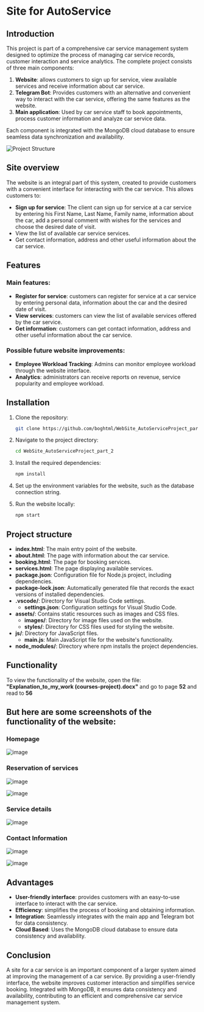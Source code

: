 # Site for AutoService

## Introduction

This project is part of a comprehensive car service management system designed to optimize the process of managing car service records, customer interaction and service analytics. The complete project consists of three main components:

1. **Website**: allows customers to sign up for service, view available services and receive information about car service.
2. **Telegram Bot**: Provides customers with an alternative and convenient way to interact with the car service, offering the same features as the website.
3. **Main application**: Used by car service staff to book appointments, process customer information and analyze car service data.

Each component is integrated with the MongoDB cloud database to ensure seamless data synchronization and availability.

![Project Structure](https://github.com/boghtml/TelegramBot_AutoServiceProject_part_1/assets/119760440/f30720c6-70fe-47de-a98a-502ae62bf98f)

## Site overview

The website is an integral part of this system, created to provide customers with a convenient interface for interacting with the car service. This allows customers to:
- **Sign up for service**: The client can sign up for service at a car service by entering his First Name, Last Name, Family name, information about the car, add a personal comment with wishes for the services and choose the desired date of visit.
- View the list of available car service services.
- Get contact information, address and other useful information about the car service.

## Features

### Main features:
- **Register for service**: customers can register for service at a car service by entering personal data, information about the car and the desired date of visit.
- **View services**: customers can view the list of available services offered by the car service.
- **Get information**: customers can get contact information, address and other useful information about the car service.

### Possible future website improvements:
- **Employee Workload Tracking**: Admins can monitor employee workload through the website interface.
- **Analytics**: administrators can receive reports on revenue, service popularity and employee workload.

## Installation

1. Clone the repository:
    ```bash
    git clone https://github.com/boghtml/WebSite_AutoServiceProject_part_2.git
    ```

2. Navigate to the project directory:
    ```bash
    cd WebSite_AutoServiceProject_part_2
    ```

3. Install the required dependencies:
    ```bash
    npm install
    ```

4. Set up the environment variables for the website, such as the database connection string.

5. Run the website locally:
    ```bash
    npm start
    ```
## Project structure


- **index.html**: The main entry point of the website.
- **about.html**: The page with information about the car service.
- **booking.html**: The page for booking services.
- **services.html**: The page displaying available services.
- **package.json**: Configuration file for Node.js project, including dependencies.
- **package-lock.json**: Automatically generated file that records the exact versions of installed dependencies.
- **.vscode/**: Directory for Visual Studio Code settings.
  - **settings.json**: Configuration settings for Visual Studio Code.
- **assets/**: Contains static resources such as images and CSS files.
  - **images/**: Directory for image files used on the website.
  - **styles/**: Directory for CSS files used for styling the website.
- **js/**: Directory for JavaScript files.
  - **main.js**: Main JavaScript file for the website's functionality.
- **node_modules/**: Directory where npm installs the project dependencies.


## Functionality

To view the functionality of the website, open the file: **"Explanation_to_my_work (courses-project).docx"** and go to page **52** and read to **56**

## But here are some screenshots of the functionality of the website:

### Homepage

![image](https://github.com/boghtml/WebSite_AutoServiceProject_part_2/assets/119760440/cfb9b6f2-47fd-4d16-a12f-9bb42449c2a2)

### Reservation of services

![image](https://github.com/boghtml/WebSite_AutoServiceProject_part_2/assets/119760440/c8a61efa-a409-4685-9c81-e8cc5f6a33cb)

![image](https://github.com/boghtml/WebSite_AutoServiceProject_part_2/assets/119760440/94c6e9a4-3921-425f-90fc-537072711a1e)

### Service details

![image](https://github.com/boghtml/WebSite_AutoServiceProject_part_2/assets/119760440/0243a64a-0c0d-491f-80f4-e374a88a381d)

### Contact Information

![image](https://github.com/boghtml/WebSite_AutoServiceProject_part_2/assets/119760440/e67758d6-ebb8-4a5c-875a-c809de0e9252)

![image](https://github.com/boghtml/WebSite_AutoServiceProject_part_2/assets/119760440/4c9b72fc-52da-4566-a881-dbba6f9a46f9)

## Advantages

- **User-friendly interface**: provides customers with an easy-to-use interface to interact with the car service.
- **Efficiency**: simplifies the process of booking and obtaining information.
- **Integration**: Seamlessly integrates with the main app and Telegram bot for data consistency.
- **Cloud Based**: Uses the MongoDB cloud database to ensure data consistency and availability.

## Conclusion

A site for a car service is an important component of a larger system aimed at improving the management of a car service. By providing a user-friendly interface, the website improves customer interaction and simplifies service booking. Integrated with MongoDB, it ensures data consistency and availability, contributing to an efficient and comprehensive car service management system.

